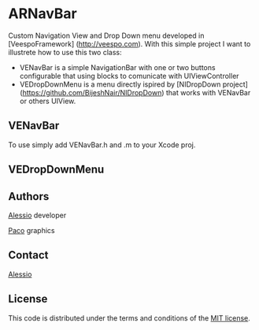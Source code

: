 ARNavBar
========

Custom Navigation View and Drop Down menu developed in [VeespoFramework] (http://veespo.com).
With this simple project I want to illustrete how to use this two class:
- VENavBar is a simple NavigationBar with one or two buttons configurable that using blocks to comunicate with UIViewController
- VEDropDownMenu is a menu directly ispired by [NIDropDown project] (https://github.com/BijeshNair/NIDropDown) that works with VENavBar or others UIView.

## VENavBar

To use simply add VENavBar.h and .m to your Xcode proj.


## VEDropDownMenu

Authors
--------
[Alessio](mailto:roberto@veespo.com) developer

[Paco](mailto:paco@veespo.com) graphics

## Contact ##

[Alessio](mailto:roberto@veespo.com)

License
-------

This code is distributed under the terms and conditions of the [MIT license](LICENSE).
